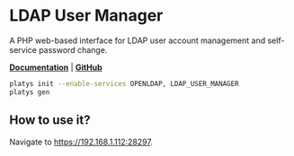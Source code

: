# LDAP User Manager

A PHP web-based interface for LDAP user account management and self-service password change. 

 **[Documentation](https://github.com/wheelybird/ldap-user-manager)** | **[GitHub](https://github.com/wheelybird/ldap-user-manager)**

```bash
platys init --enable-services OPENLDAP, LDAP_USER_MANAGER
platys gen
```

## How to use it?

Navigate to <https://192.168.1.112:28297>.

